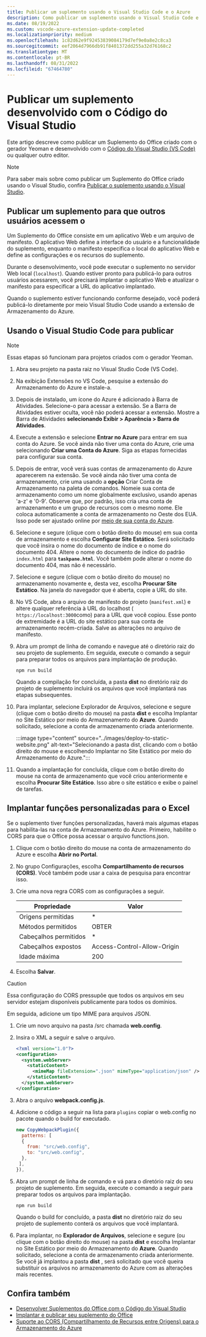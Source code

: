 ```yaml
---
title: Publicar um suplemento usando o Visual Studio Code e o Azure
description: Como publicar um suplemento usando o Visual Studio Code e o Azure Active Directory
ms.date: 08/19/2022
ms.custom: vscode-azure-extension-update-completed
ms.localizationpriority: medium
ms.openlocfilehash: 1c82d62e9f92453839084179d7ef9e0a8e2c8ca3
ms.sourcegitcommit: eef2064d7966db91f8401372dd255a32d76168c2
ms.translationtype: MT
ms.contentlocale: pt-BR
ms.lasthandoff: 08/31/2022
ms.locfileid: "67464780"
---
```

# <a name="publish-an-add-in-developed-with-visual-studio-code"></a>Publicar um suplemento desenvolvido com o Código do Visual Studio

Este artigo descreve como publicar um Suplemento do Office criado com o gerador Yeoman e desenvolvido com o [Código do Visual Studio (VS Code)](https://code.visualstudio.com) ou qualquer outro editor.

> [!NOTE]
> Para saber mais sobre como publicar um Suplemento do Office criado usando o Visual Studio, confira [Publicar o suplemento usando o Visual Studio](package-your-add-in-using-visual-studio.md).

## <a name="publishing-an-add-in-for-other-users-to-access"></a>Publicar um suplemento para que outros usuários acessem o

Um Suplemento do Office consiste em um aplicativo Web e um arquivo de manifesto. O aplicativo Web define a interface do usuário e a funcionalidade do suplemento, enquanto o manifesto especifica o local do aplicativo Web e define as configurações e os recursos do suplemento.

Durante o desenvolvimento, você pode executar o suplemento no servidor Web local (`localhost`). Quando estiver pronto para publicá-lo para outros usuários acessarem, você precisará implantar o aplicativo Web e atualizar o manifesto para especificar a URL do aplicativo implantado.

Quando o suplemento estiver funcionando conforme desejado, você poderá publicá-lo diretamente por meio Visual Studio Code usando a extensão de Armazenamento do Azure.

## <a name="using-visual-studio-code-to-publish"></a>Usando o Visual Studio Code para publicar

>[!NOTE]
> Essas etapas só funcionam para projetos criados com o gerador Yeoman.

1. Abra seu projeto na pasta raiz no Visual Studio Code (VS Code).
2. Na exibição Extensões no VS Code, pesquise a extensão do Armazenamento do Azure e instale-a.
3. Depois de instalado, um ícone do Azure é adicionado à Barra de Atividades. Selecione-o para acessar a extensão. Se a Barra de Atividades estiver oculta, você não poderá acessar a extensão. Mostre a Barra de Atividades **selecionando Exibir > Aparência > Barra de Atividades**.
4. Execute a extensão e selecione **Entrar no Azure** para entrar em sua conta do Azure. Se você ainda não tiver uma conta do Azure, crie uma selecionando **Criar uma Conta do Azure**. Siga as etapas fornecidas para configurar sua conta.
5. Depois de entrar, você verá suas contas de armazenamento do Azure aparecerem na extensão. Se você ainda não tiver uma conta de armazenamento, crie uma usando a **opção** Criar Conta de Armazenamento na paleta de comandos. Nomeie sua conta de armazenamento como um nome globalmente exclusivo, usando apenas 'a-z' e '0-9'. Observe que, por padrão, isso cria uma conta de armazenamento e um grupo de recursos com o mesmo nome. Ele coloca automaticamente a conta de armazenamento no Oeste dos EUA. Isso pode ser ajustado online por [meio de sua conta do Azure](https://portal.azure.com/).
6. Selecione e segure (clique com o botão direito do mouse) em sua conta de armazenamento e escolha **Configurar Site Estático**. Será solicitado que você insira o nome do documento de índice e o nome do documento 404. Altere o nome do documento de índice do padrão `index.html` para **`taskpane.html`**. Você também pode alterar o nome do documento 404, mas não é necessário.
7. Selecione e segure (clique com o botão direito do mouse) no armazenamento novamente e, desta vez, escolha **Procurar Site Estático**. Na janela do navegador que é aberta, copie a URL do site.
8. No VS Code, abra o arquivo de manifesto do projeto (`manifest.xml`) e altere qualquer referência à URL do localhost ( `https://localhost:3000`como) para a URL que você copiou. Esse ponto de extremidade é a URL do site estático para sua conta de armazenamento recém-criada. Salve as alterações no arquivo de manifesto.
9. Abra um prompt de linha de comando e navegue até o diretório raiz do seu projeto de suplemento. Em seguida, execute o comando a seguir para preparar todos os arquivos para implantação de produção.

    ```command&nbsp;line
    npm run build
    ```

    Quando a compilação for concluída, a pasta **dist** no diretório raiz do projeto de suplemento incluirá os arquivos que você implantará nas etapas subsequentes.

10. Para implantar, selecione Explorador de Arquivos, selecione e segure (clique com o botão direito do mouse) na pasta **dist** e escolha Implantar no Site Estático por meio do Armazenamento do **Azure**. Quando solicitado, selecione a conta de armazenamento criada anteriormente.

    :::image type="content" source="../images/deploy-to-static-website.png" alt-text="Selecionando a pasta dist, clicando com o botão direito do mouse e escolhendo Implantar no Site Estático por meio do Armazenamento do Azure.":::

11. Quando a implantação for concluída, clique com o botão direito do mouse na conta de armazenamento que você criou anteriormente e escolha **Procurar Site Estático**. Isso abre o site estático e exibe o painel de tarefas.

## <a name="deploy-custom-functions-for-excel"></a>Implantar funções personalizadas para o Excel

Se o suplemento tiver funções personalizadas, haverá mais algumas etapas para habilita-las na conta de Armazenamento do Azure. Primeiro, habilite o CORS para que o Office possa acessar o arquivo functions.json.

1. Clique com o botão direito do mouse na conta de armazenamento do Azure e escolha **Abrir no Portal**.
1. No grupo Configurações, escolha **Compartilhamento de recursos (CORS)**. Você também pode usar a caixa de pesquisa para encontrar isso.
1. Crie uma nova regra CORS com as configurações a seguir.

    |Propriedade        |Valor                        |
    |----------------|-----------------------------|
    |Origens permitidas | \*                          |
    |Métodos permitidos | OBTER                         |
    |Cabeçalhos permitidos | \*                          |
    |Cabeçalhos expostos | Access-Control-Allow-Origin |
    |Idade máxima         | 200                         |

1. Escolha **Salvar**.

> [!CAUTION]
> Essa configuração do CORS pressupõe que todos os arquivos em seu servidor estejam disponíveis publicamente para todos os domínios.  

Em seguida, adicione um tipo MIME para arquivos JSON.

1. Crie um novo arquivo na pasta /src chamada **web.config**.
1. Insira o XML a seguir e salve o arquivo.

    ```xml
    <?xml version="1.0"?>
    <configuration>
      <system.webServer>
        <staticContent>
          <mimeMap fileExtension=".json" mimeType="application/json" />
        </staticContent>
      </system.webServer>
    </configuration> 
    ```

1. Abra o arquivo **webpack.config.js**.
1. Adicione o código a seguir na lista para `plugins` copiar o web.config no pacote quando o build for executado.

    ```javascript
    new CopyWebpackPlugin({
      patterns: [
      {
        from: "src/web.config",
        to: "src/web.config",
      },
     ],
    }),
    ```

1. Abra um prompt de linha de comando e vá para o diretório raiz do seu projeto de suplemento. Em seguida, execute o comando a seguir para preparar todos os arquivos para implantação.

    ```command&nbsp;line
    npm run build
    ```

    Quando o build for concluído, a pasta **dist** no diretório raiz do seu projeto de suplemento conterá os arquivos que você implantará.

1. Para implantar, no **Explorador de Arquivos**, selecione e segure (ou clique com o botão direito do mouse) na pasta **dist** e escolha Implantar no Site Estático por meio do Armazenamento do **Azure**. Quando solicitado, selecione a conta de armazenamento criada anteriormente. Se você já implantou a pasta **dist** , será solicitado que você queira substituir os arquivos no armazenamento do Azure com as alterações mais recentes.

## <a name="see-also"></a>Confira também

- [Desenvolver Suplementos do Office com o Código do Visual Studio](../develop/develop-add-ins-vscode.md)
- [Implantar e publicar seu suplemento do Office](../publish/publish.md)
- [Suporte ao CORS (Compartilhamento de Recursos entre Origens) para o Armazenamento do Azure](/rest/api/storageservices/cross-origin-resource-sharing--cors--support-for-the-azure-storage-services)
